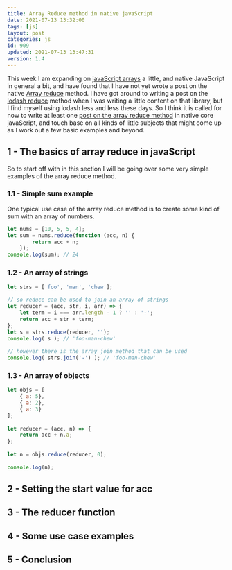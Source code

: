 ```yaml
---
title: Array Reduce method in native javaScript
date: 2021-07-13 13:32:00
tags: [js]
layout: post
categories: js
id: 909
updated: 2021-07-13 13:47:31
version: 1.4
---
```


This week I am expanding on [javaScript arrays](/2018/12/10/js-array/) a little, and native JavaScript in general a bit, and have found that I have not yet wrote a post on the native [Array reduce](https://developer.mozilla.org/en-US/docs/Web/JavaScript/Reference/Global_Objects/Array/reduce) method. I have got around to writing a post on the [lodash reduce](/2018/07/25/lodash_reduce/) method when I was writing a little content on that library, but I find myself using lodash less and less these days. So I think it is called for now to write at least one [post on the array reduce method](https://dmitripavlutin.com/javascript-array-reduce/) in native core javaScript, and touch base on all kinds of little subjects that might come up as I work out a few basic examples and beyond.

<!-- more -->


## 1 - The basics of array reduce in javaScript

So to start off with in this section I will be going over some very simple examples of the array reduce method.

### 1.1 - Simple sum example

One typical use case of the array reduce method is to create some kind of sum with an array of numbers.

```js
let nums = [10, 5, 5, 4];
let sum = nums.reduce(function (acc, n) {
        return acc + n;
    });
console.log(sum); // 24
```

### 1.2 - An array of strings

```js
let strs = ['foo', 'man', 'chew'];
 
// so reduce can be used to join an array of strings
let reducer = (acc, str, i, arr) => {
    let term = i === arr.length - 1 ? '' : '-';
    return acc + str + term;
};
let s = strs.reduce(reducer, '');
console.log( s ); // 'foo-man-chew'
 
// however there is the array join method that can be used
console.log( strs.join('-') ); // 'foo-man-chew'
```

### 1.3 - An array of objects

```js
let objs = [
    { a: 5},
    { a: 2},
    { a: 3}
];
 
let reducer = (acc, n) => {
    return acc + n.a;
};
 
let n = objs.reduce(reducer, 0);
 
console.log(n);
```

## 2 - Setting the start value for acc

## 3 - The reducer function

## 4 - Some use case examples

## 5 - Conclusion

